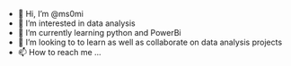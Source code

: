 - 👋 Hi, I’m @ms0mi
- 👀 I’m interested in data analysis
- 🌱 I’m currently learning python and PowerBi
- 💞️ I’m looking to to learn as well as collaborate on data analysis projects
- 📫 How to reach me ...

<!---
ms0mi/ms0mi is a ✨ special ✨ repository because its `README.md` (this file) appears on your GitHub profile.
You can click the Preview link to take a look at your changes.
--->
